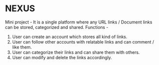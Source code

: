 # NEXUS
Mini project - It is a single platform where any URL links / Document links can be stored, categorized and shared.
Functions - 
1.	User can create an account which stores all kind of links.
2.	User can follow other accounts with relatable links and can comment / like them.
3.	User can categorize their links and can share them with others.
4.	User can modify and delete the links accordingly.


